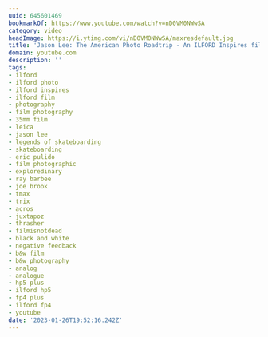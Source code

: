```yaml
---
uuid: 645601469
bookmarkOf: https://www.youtube.com/watch?v=nD0VM0NWwSA
category: video
headImage: https://i.ytimg.com/vi/nD0VM0NWwSA/maxresdefault.jpg
title: 'Jason Lee: The American Photo Roadtrip - An ILFORD Inspires film'
domain: youtube.com
description: ''
tags:
- ilford
- ilford photo
- ilford inspires
- ilford film
- photography
- film photography
- 35mm film
- leica
- jason lee
- legends of skateboarding
- skateboarding
- eric pulido
- film photographic
- exploredinary
- ray barbee
- joe brook
- tmax
- trix
- acros
- juxtapoz
- thrasher
- filmisnotdead
- black and white
- negative feedback
- b&w film
- b&w photography
- analog
- analogue
- hp5 plus
- ilford hp5
- fp4 plus
- ilford fp4
- youtube
date: '2023-01-26T19:52:16.242Z'
---
```




